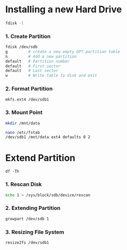 # Installing a new Hard Drive
```bash
fdisk -l
```
### 1. Create Partition
```bash
fdisk /dev/sdb
g         # create a new empty GPT partition table
n         # Add a new partition
default   # Partition number
default   # First sector
default   # Last sector
w         # Write table to disk and exit
```

### 2. Format Partition
```bash
mkfs.ext4 /dev/sdb1
```

### 3. Mount Point
```bash
mkdir /mnt/data
```
```bash
nano /etc/fstab
/dev/sdb1 /mnt/data ext4 defaults 0 2
```



# Extend Partition
```
df -Th
```
### 1. Rescan Disk
```bash
echo 1 > /sys/block/sdb/device/rescan
```
### 2. Extending Partition
```bash
growpart /dev/sdb 1
```
### 3. Resizing File System
```bash
resize2fs /dev/sdb1
```
